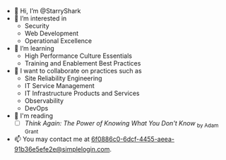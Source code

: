 - 👋 Hi, I’m @StarryShark
- 👀 I’m interested in
    - Security
    - Web Development
    - Operational Excellence
- 🌱 I’m learning
    - High Performance Culture Essentials
    - Training and Enablement Best Practices
- 💞️ I want to collaborate on practices such as
    - Site Reliability Engineering
    - IT Service Management
    - IT Infrastructure Products and Services
    - Observability
    - DevOps
- 📖 I'm reading
    - [ ] *Think Again: The Power of Knowing What You Don't Know* <sub>by Adam Grant</sub>
- 📫 You may contact me at [6f0886c0-6dcf-4455-aeea-91b36e5efe2e@simplelogin.com](mailto:6f0886c0-6dcf-4455-aeea-91b36e5efe2e@simplelogin.com).

<!---
StarryShark/StarryShark is a ✨ special ✨ repository because its `README.md` (this file) appears on your GitHub profile.
You can click the Preview link to take a look at your changes.
--->
